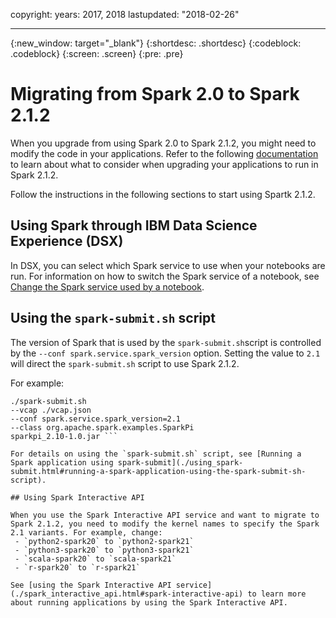 copyright:
  years: 2017, 2018
lastupdated: "2018-02-26"

---

<!-- Attribute definitions -->
{:new_window: target="_blank"}
{:shortdesc: .shortdesc}
{:codeblock: .codeblock}
{:screen: .screen}
{:pre: .pre}

# Migrating from Spark 2.0 to Spark 2.1.2

When you upgrade from using Spark 2.0 to Spark 2.1.2, you might need to modify the code in your applications. Refer to the following [documentation](./ts_spark_212_updates.html#what-you-need-to-consider-when-upgrading-to-spark-2-1-2) to learn about what to consider when upgrading your applications to run in Spark 2.1.2.

Follow the instructions in the following sections to start using Spartk 2.1.2.

## Using Spark through IBM Data Science Experience (DSX)

In DSX, you can select which Spark service to use when your notebooks are run. For information on how to switch the Spark service of a notebook, see [Change the Spark service used by a notebook](https://dataplatform.ibm.com/docs/content/analyze-data/change-spark-service.html?context=wdp).

## Using the `spark-submit.sh`  script

The version of Spark that is used by the `spark-submit.sh`script  is controlled by the `--conf spark.service.spark_version` option. Setting the value to `2.1` will direct the `spark-submit.sh` script to use Spark 2.1.2.

For example:
```
./spark-submit.sh
--vcap ./vcap.json
--conf spark.service.spark_version=2.1
--class org.apache.spark.examples.SparkPi
sparkpi_2.10-1.0.jar ```

For details on using the `spark-submit.sh` script, see [Running a Spark application using spark-submit](./using_spark-submit.html#running-a-spark-application-using-the-spark-submit-sh-script).

## Using Spark Interactive API

When you use the Spark Interactive API service and want to migrate to Spark 2.1.2, you need to modify the kernel names to specify the Spark 2.1 variants. For example, change:
 - `python2-spark20` to `python2-spark21`
 - `python3-spark20` to `python3-spark21`
 - `scala-spark20` to `scala-spark21`
 - `r-spark20` to `r-spark21`

See [using the Spark Interactive API service](./spark_interactive_api.html#spark-interactive-api) to learn more about running applications by using the Spark Interactive API.
